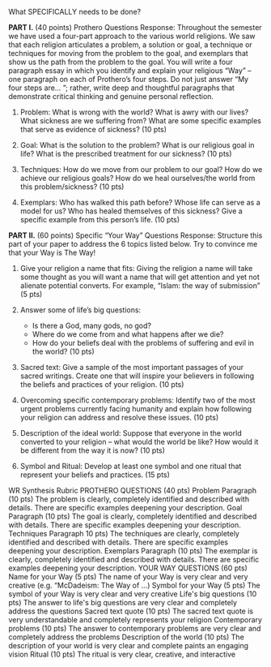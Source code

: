 What SPECIFICALLY needs to be done?


**PART I.** (40 points) Prothero Questions Response: Throughout the semester we have used a four-part approach to the various world religions.  We saw that each religion articulates a problem, a solution or goal, a technique or techniques for moving from the problem to the goal, and exemplars that show us the path from the problem to the goal. You will write a four paragraph essay in which you identify and explain your religious “Way” – one paragraph on each of Prothero’s four steps.  Do not just answer “My four steps are… ”; rather, write deep and thoughtful paragraphs that demonstrate critical thinking and genuine personal reflection. 


1. Problem: What is wrong with the world? What is awry with our lives? What sickness are we suffering from? What are some specific examples that serve as evidence of sickness? (10 pts)

2. Goal: What is the solution to the problem?  What is our religious goal in life?  What is the prescribed treatment for our sickness? (10 pts)

3. Techniques: How do we move from our problem to our goal?  How do we achieve our religious goals?  How do we heal ourselves/the world from this problem/sickness? (10 pts)

4. Exemplars: Who has walked this path before?  Whose life can serve as a model for us?  Who has healed themselves of this sickness? Give a specific example from this person’s life. (10 pts)


**PART II.** (60 points) Specific “Your Way” Questions Response: Structure this part of your paper to address the 6 topics listed below.  Try to convince me that your Way is The Way! 


1. Give your religion a name that fits: Giving the religion a name will take some thought as you will want a name that will get attention and yet not alienate potential converts.   For example, “Islam: the way of submission” (5 pts)


2. Answer some of life’s big questions: 
      * Is there a God, many gods, no god? 
      * Where do we come from and what happens after we die? 
      * How do your beliefs deal with the problems of suffering and evil in the world? (10 pts)


3. Sacred text: Give a sample of the most important passages of your sacred writings. Create one that will inspire your believers in following the beliefs and practices of your religion. (10 pts)


4. Overcoming specific contemporary problems: Identify two of the most urgent problems currently facing humanity and explain how following your religion can address and resolve these issues.      (10 pts)


5. Description of the ideal world: Suppose that everyone in the world converted to your religion – what would the world be like? How would it be different from the way it is now? (10 pts)


6. Symbol and Ritual: Develop at least one symbol and one ritual that represent your beliefs and practices. (15 pts)

WR Synthesis  Rubric
	PROTHERO QUESTIONS (40 pts)
		Problem Paragraph (10 pts)
			The problem is clearly, completely identified and described with details.  There are specific examples deepening your description.
		Goal Paragraph (10 pts)
			The goal is clearly, completely identified and described with details.  There are specific examples deepening your description.
		Techniques Paragraph 10 pts)
			The techniques are clearly, completely identified and described with details.  There are specific examples deepening your description.
		Exemplars Paragraph (10 pts)
			The exemplar is clearly, completely identified and described with details.  There are specific examples deepening your description.
	YOUR WAY QUESTIONS (60 pts)
		Name for your Way (5 pts)
			The name of your Way is very clear and very  creative (e.g. “McDadeism: The Way of …) 
		Symbol for your Way (5 pts)
			The symbol of your Way is very clear and very creative 
		Life's big questions (10 pts)
			The answer to life's big questions are very clear and completely address the questions
		Sacred text quote (10 pts)
			The sacred text quote is very understandable and completely represents your religion
		Contemporary problems (10 pts)
			The answer to contemporary problems are very clear and completely address the problems
		Description of the world (10 pts)
			The description of your world is very clear and complete paints an engaging vision
		Ritual (10 pts)
			The ritual is very clear, creative, and interactive